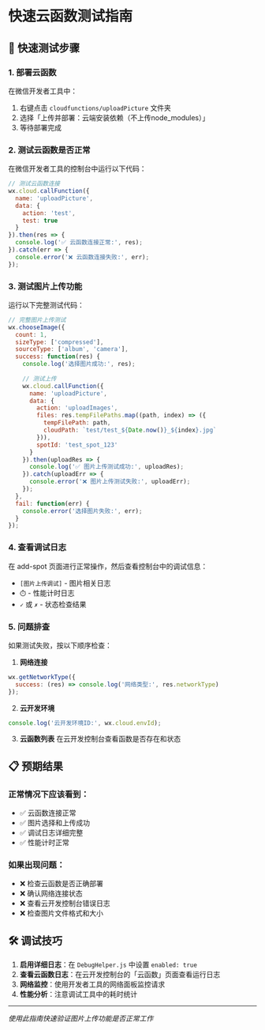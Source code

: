 # 快速云函数测试指南

## 🚀 快速测试步骤

### 1. 部署云函数
在微信开发者工具中：
1. 右键点击 `cloudfunctions/uploadPicture` 文件夹
2. 选择「上传并部署：云端安装依赖（不上传node_modules）」
3. 等待部署完成

### 2. 测试云函数是否正常
在微信开发者工具的控制台中运行以下代码：

```javascript
// 测试云函数连接
wx.cloud.callFunction({
  name: 'uploadPicture',
  data: {
    action: 'test',
    test: true
  }
}).then(res => {
  console.log('✅ 云函数连接正常:', res);
}).catch(err => {
  console.error('❌ 云函数连接失败:', err);
});
```

### 3. 测试图片上传功能
运行以下完整测试代码：

```javascript
// 完整图片上传测试
wx.chooseImage({
  count: 1,
  sizeType: ['compressed'],
  sourceType: ['album', 'camera'],
  success: function(res) {
    console.log('选择图片成功:', res);
    
    // 测试上传
    wx.cloud.callFunction({
      name: 'uploadPicture',
      data: {
        action: 'uploadImages',
        files: res.tempFilePaths.map((path, index) => ({
          tempFilePath: path,
          cloudPath: `test/test_${Date.now()}_${index}.jpg`
        })),
        spotId: 'test_spot_123'
      }
    }).then(uploadRes => {
      console.log('✅ 图片上传测试成功:', uploadRes);
    }).catch(uploadErr => {
      console.error('❌ 图片上传测试失败:', uploadErr);
    });
  },
  fail: function(err) {
    console.error('选择图片失败:', err);
  }
});
```

### 4. 查看调试日志
在 add-spot 页面进行正常操作，然后查看控制台中的调试信息：

- `[图片上传调试]` - 图片相关日志
- `⏱️` - 性能计时日志
- `✓` 或 `✗` - 状态检查结果

### 5. 问题排查
如果测试失败，按以下顺序检查：

1. **网络连接**
```javascript
wx.getNetworkType({
  success: (res) => console.log('网络类型:', res.networkType)
});
```

2. **云开发环境**
```javascript
console.log('云开发环境ID:', wx.cloud.envId);
```

3. **云函数列表**
在云开发控制台查看函数是否存在和状态

## 📋 预期结果

### 正常情况下应该看到：
- ✅ 云函数连接正常
- ✅ 图片选择和上传成功
- ✅ 调试日志详细完整
- ✅ 性能计时正常

### 如果出现问题：
- ❌ 检查云函数是否正确部署
- ❌ 确认网络连接状态
- ❌ 查看云开发控制台错误日志
- ❌ 检查图片文件格式和大小

## 🛠️ 调试技巧

1. **启用详细日志**：在 `DebugHelper.js` 中设置 `enabled: true`
2. **查看云函数日志**：在云开发控制台的「云函数」页面查看运行日志
3. **网络监控**：使用开发者工具的网络面板监控请求
4. **性能分析**：注意调试工具中的耗时统计

---
*使用此指南快速验证图片上传功能是否正常工作*
